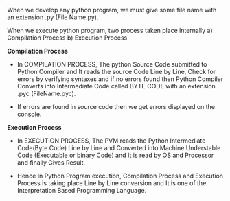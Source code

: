 When we develop any python program, we must give some file name with an extension .py (File Name.py).

When we execute python program, two process taken place internally
   a) Compilation Process
   b) Execution Process

   **Compilation Process**

- In COMPILATION PROCESS, The python Source Code submitted to Python Compiler and It reads the source Code Line by Line, Check for errors by verifying syntaxes and if no errors found then Python Compiler Converts into Intermediate Code called BYTE CODE with an extension .pyc (FileName.pyc).

- If errors are found in source code then we get errors displayed on the console.

**Execution Process**

- In EXECUTION PROCESS, The PVM reads the Python Intermediate Code(Byte Code) Line by Line and Converted into Machine Understable Code (Executable or binary Code) and It is read by OS and Processor and finally Gives Result.

- Hence In Python Program execution, Compilation Process and Execution Process is taking place Line by Line conversion and It is one of the Interpretation Based Programming Language.